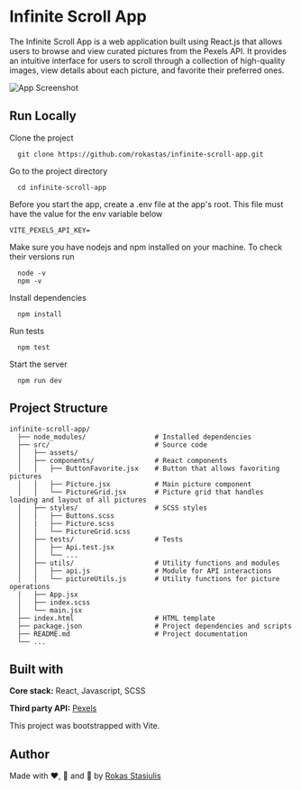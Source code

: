 # Infinite Scroll App

The Infinite Scroll App is a web application built using React.js that allows users to browse and view curated pictures from the Pexels API. It provides an intuitive interface for users to scroll through a collection of high-quality images, view details about each picture, and favorite their preferred ones.


![App Screenshot](src/assets/Screenshot.png)


## Run Locally

Clone the project

```
  git clone https://github.com/rokastas/infinite-scroll-app.git
```

Go to the project directory

```
  cd infinite-scroll-app
```

Before you start the app, create a .env file at the app's root. This file must have the value for the env variable below

```
VITE_PEXELS_API_KEY=
```

Make sure you have nodejs and npm installed on your machine. To check their versions run

```
  node -v
  npm -v
```


Install dependencies

```
  npm install
```

Run tests

```
  npm test
```

Start the server

```
  npm run dev
```


## Project Structure
```
infinite-scroll-app/
  ├── node_modules/                 # Installed dependencies
  ├── src/                          # Source code
  │   ├── assets/
  │   ├── components/               # React components
  │   │   ├── ButtonFavorite.jsx    # Button that allows favoriting pictures
  │   │   ├── Picture.jsx           # Main picture component
  │   │   └── PictureGrid.jsx       # Picture grid that handles loading and layout of all pictures
  │   ├── styles/                   # SCSS styles
  │   │   ├── Buttons.scss
  │   |   ├── Picture.scss
  │   │   └── PictureGrid.scss
  │   ├── tests/                    # Tests
  │   │   ├── Api.test.jsx
  │   │   └── ...
  │   ├── utils/                    # Utility functions and modules
  │   │   ├── api.js                # Module for API interactions
  │   │   └── pictureUtils.js       # Utility functions for picture operations
  |   ├── App.jsx
  │   ├── index.scss
  │   └── main.jsx
  ├── index.html                    # HTML template
  ├── package.json                  # Project dependencies and scripts
  ├── README.md                     # Project documentation
  └── ...

```


## Built with

**Core stack:** React, Javascript, SCSS

**Third party API:** [Pexels](https://www.pexels.com/api/documentation/#photos-curated)

This project was bootstrapped with Vite.


## Author

Made with ❤️, 🍵 and 🥵 by [Rokas Stasiulis](https://github.com/rokastas)

